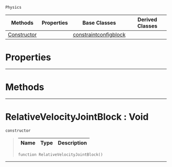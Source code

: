  `Physics`

|Methods|Properties|Base Classes|Derived Classes|
|---|---|---|---|
|[ Constructor](https://plasmaengine.github.io/PlasmaDocs/Plasma1/C++/code_reference/class_reference/relativevelocityjointblock.md#relativevelocityjointblo)| |[constraintconfigblock](https://plasmaengine.github.io/PlasmaDocs/Plasma1/C++/code_reference/class_reference/constraintconfigblock.md)| |


 #  Properties


---  
 #  Methods


---  
 #  RelativeVelocityJointBlock : Void

 `constructor`

> 
> |Name|Type|Description|
> |---|---|---|
> ``` lang=cpp, name=Lightning
> function RelativeVelocityJointBlock()
> ``` 


---  
 

 